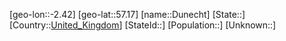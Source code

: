 ﻿---
location: [57.17,-2.42]
type: City
tags:
- geo/City


SpocWebEntityId: 29914
isDeleted: false
confidential: public

---
[geo-lon::-2.42]
[geo-lat::57.17]
[name::Dunecht]
[State::]
[Country::[United_Kingdom](geo/Continent/Europe/United_Kingdom.md)]
[StateId::]
[Population::]
[Unknown::]


